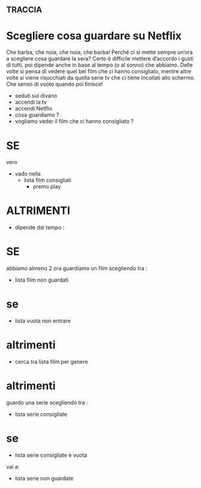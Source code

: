 <!-- ****************
    HUMAN CODE
**************** -->

## TRACCIA

# Scegliere cosa guardare su Netflix

Che barba, che noia, che noia, che barba!
Perché ci si mette sempre un’ora a scegliere cosa guardare la sera? Certo è difficile mettere d’accordo i gusti di tutti, poi dipende anche in base al tempo (o al sonno) che abbiamo. Delle volte si pensa di vedere quel bel film che ci hanno consigliato, mentre altre volte si viene risucchiati da quella serie tv che ci tiene incollati allo schermo. Che senso di vuoto quando poi finisce!

- seduti sul divano
- accendi la tv
- accendi Netflix
- cosa guardiamo ?
- vogliamo veder il film che ci hanno consigliato ?

# SE

vero

- vado nella
  - lista film consigliati
    - premo play

# ALTRIMENTI

- dipende dal tempo :

# SE

abbiamo almeno 2 ora guardiamo un film scegliendo tra :

- lista film non guardati

# se

- lista vuota non entrare

# altrimenti

- cerca tra lista film per genere

# altrimenti

guardo una serie scegliendo tra :

- lista serie consigliate

# se

- lista serie consigliate è vuota

vai a:

- lista serie non guardate
